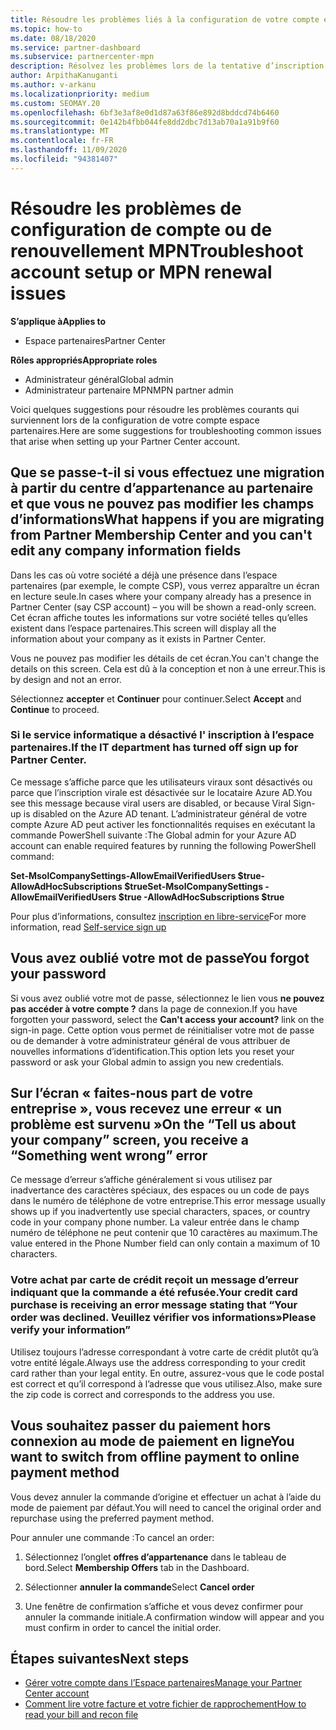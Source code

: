 ```yaml
---
title: Résoudre les problèmes liés à la configuration de votre compte espace partenaires ou à des problèmes de renouvellement MPN
ms.topic: how-to
ms.date: 08/18/2020
ms.service: partner-dashboard
ms.subservice: partnercenter-mpn
description: Résolvez les problèmes lors de la tentative d’inscription dans l’espace partenaires. Répond aux défis avec les modes de paiement, les oublis de mots de passe et bien plus encore.
author: ArpithaKanuganti
ms.author: v-arkanu
ms.localizationpriority: medium
ms.custom: SEOMAY.20
ms.openlocfilehash: 6bf3e3af8e0d1d87a63f86e892d8bddcd74b6460
ms.sourcegitcommit: 0e142b4fbb044fe8dd2dbc7d13ab70a1a91b9f60
ms.translationtype: MT
ms.contentlocale: fr-FR
ms.lasthandoff: 11/09/2020
ms.locfileid: "94381407"
---
```

# <a name="troubleshoot-account-setup-or-mpn-renewal-issues"></a><span data-ttu-id="f4053-104">Résoudre les problèmes de configuration de compte ou de renouvellement MPN</span><span class="sxs-lookup"><span data-stu-id="f4053-104">Troubleshoot account setup or MPN renewal issues</span></span>

<span data-ttu-id="f4053-105">**S’applique à**</span><span class="sxs-lookup"><span data-stu-id="f4053-105">**Applies to**</span></span>

- <span data-ttu-id="f4053-106">Espace partenaires</span><span class="sxs-lookup"><span data-stu-id="f4053-106">Partner Center</span></span>
 
<span data-ttu-id="f4053-107">**Rôles appropriés**</span><span class="sxs-lookup"><span data-stu-id="f4053-107">**Appropriate roles**</span></span>

- <span data-ttu-id="f4053-108">Administrateur général</span><span class="sxs-lookup"><span data-stu-id="f4053-108">Global admin</span></span>
- <span data-ttu-id="f4053-109">Administrateur partenaire MPN</span><span class="sxs-lookup"><span data-stu-id="f4053-109">MPN partner admin</span></span> 
 
<span data-ttu-id="f4053-110">Voici quelques suggestions pour résoudre les problèmes courants qui surviennent lors de la configuration de votre compte espace partenaires.</span><span class="sxs-lookup"><span data-stu-id="f4053-110">Here are some suggestions for troubleshooting common issues that arise when setting up your Partner Center account.</span></span>

## <a name="what-happens-if-you-are-migrating-from-partner-membership-center-and-you-cant-edit-any-company-information-fields"></a><span data-ttu-id="f4053-111">Que se passe-t-il si vous effectuez une migration à partir du centre d’appartenance au partenaire et que vous ne pouvez pas modifier les champs d’informations</span><span class="sxs-lookup"><span data-stu-id="f4053-111">What happens if you are migrating from Partner Membership Center and you can't edit any company information fields</span></span>

<span data-ttu-id="f4053-112">Dans les cas où votre société a déjà une présence dans l’espace partenaires (par exemple, le compte CSP), vous verrez apparaître un écran en lecture seule.</span><span class="sxs-lookup"><span data-stu-id="f4053-112">In cases where your company already has a presence in Partner Center (say CSP account) – you will be shown a read-only screen.</span></span> <span data-ttu-id="f4053-113">Cet écran affiche toutes les informations sur votre société telles qu’elles existent dans l’espace partenaires.</span><span class="sxs-lookup"><span data-stu-id="f4053-113">This screen will display all the information about your company as it exists in Partner Center.</span></span>

<span data-ttu-id="f4053-114">Vous ne pouvez pas modifier les détails de cet écran.</span><span class="sxs-lookup"><span data-stu-id="f4053-114">You can't change the details on this screen.</span></span> <span data-ttu-id="f4053-115">Cela est dû à la conception et non à une erreur.</span><span class="sxs-lookup"><span data-stu-id="f4053-115">This is by design and not an error.</span></span>

<span data-ttu-id="f4053-116">Sélectionnez **accepter** et **Continuer** pour continuer.</span><span class="sxs-lookup"><span data-stu-id="f4053-116">Select **Accept** and **Continue** to proceed.</span></span>


### <a name="if-the-it-department-has-turned-off-sign-up-for-partner-center"></a><span data-ttu-id="f4053-117">Si le service informatique a désactivé l' **inscription à l’espace partenaires**.</span><span class="sxs-lookup"><span data-stu-id="f4053-117">If the IT department has turned off **sign up for Partner Center**.</span></span>

<span data-ttu-id="f4053-118">Ce message s’affiche parce que les utilisateurs viraux sont désactivés ou parce que l’inscription virale est désactivée sur le locataire Azure AD.</span><span class="sxs-lookup"><span data-stu-id="f4053-118">You see this message because viral users are disabled, or because Viral Sign-up is disabled on the Azure AD tenant.</span></span> <span data-ttu-id="f4053-119">L’administrateur général de votre compte Azure AD peut activer les fonctionnalités requises en exécutant la commande PowerShell suivante :</span><span class="sxs-lookup"><span data-stu-id="f4053-119">The Global admin for your Azure AD account can enable required features by running the following PowerShell command:</span></span>

<span data-ttu-id="f4053-120">**Set-MsolCompanySettings-AllowEmailVerifiedUsers $true-AllowAdHocSubscriptions $true**</span><span class="sxs-lookup"><span data-stu-id="f4053-120">**Set-MsolCompanySettings -AllowEmailVerifiedUsers $true -AllowAdHocSubscriptions $true**</span></span>

<span data-ttu-id="f4053-121">Pour plus d’informations, consultez [inscription en libre-service](/azure/active-directory/users-groups-roles/directory-self-service-signup)</span><span class="sxs-lookup"><span data-stu-id="f4053-121">For more information, read [Self-service sign up](/azure/active-directory/users-groups-roles/directory-self-service-signup)</span></span>

## <a name="you-forgot-your-password"></a><span data-ttu-id="f4053-122">Vous avez oublié votre mot de passe</span><span class="sxs-lookup"><span data-stu-id="f4053-122">You forgot your password</span></span>

<span data-ttu-id="f4053-123">Si vous avez oublié votre mot de passe, sélectionnez le lien vous **ne pouvez pas accéder à votre compte ?** dans la page de connexion.</span><span class="sxs-lookup"><span data-stu-id="f4053-123">If you have forgotten your password, select the **Can't access your account?** link on the sign-in page.</span></span> <span data-ttu-id="f4053-124">Cette option vous permet de réinitialiser votre mot de passe ou de demander à votre administrateur général de vous attribuer de nouvelles informations d’identification.</span><span class="sxs-lookup"><span data-stu-id="f4053-124">This option lets you reset your password or ask your Global admin to assign you new credentials.</span></span>

## <a name="on-the-tell-us-about-your-company-screen-you-receive-a-something-went-wrong-error"></a><span data-ttu-id="f4053-125">Sur l’écran « faites-nous part de votre entreprise », vous recevez une erreur « un problème est survenu »</span><span class="sxs-lookup"><span data-stu-id="f4053-125">On the “Tell us about your company” screen, you receive a “Something went wrong” error</span></span>

<span data-ttu-id="f4053-126">Ce message d’erreur s’affiche généralement si vous utilisez par inadvertance des caractères spéciaux, des espaces ou un code de pays dans le numéro de téléphone de votre entreprise.</span><span class="sxs-lookup"><span data-stu-id="f4053-126">This error message usually shows up if you inadvertently use special characters, spaces, or country code in your company phone number.</span></span> <span data-ttu-id="f4053-127">La valeur entrée dans le champ numéro de téléphone ne peut contenir que 10 caractères au maximum.</span><span class="sxs-lookup"><span data-stu-id="f4053-127">The value entered in the Phone Number field can only contain a maximum of 10 characters.</span></span>


### <a name="your-credit-card-purchase-is-receiving-an-error-message-stating-that-your-order-was-declined-please-verify-your-information"></a><span data-ttu-id="f4053-128">Votre achat par carte de crédit reçoit un message d’erreur indiquant que la commande a été refusée.</span><span class="sxs-lookup"><span data-stu-id="f4053-128">Your credit card purchase is receiving an error message stating that “Your order was declined.</span></span> <span data-ttu-id="f4053-129">Veuillez vérifier vos informations»</span><span class="sxs-lookup"><span data-stu-id="f4053-129">Please verify your information”</span></span>


<span data-ttu-id="f4053-130">Utilisez toujours l’adresse correspondant à votre carte de crédit plutôt qu’à votre entité légale.</span><span class="sxs-lookup"><span data-stu-id="f4053-130">Always use the address corresponding to your credit card rather than your legal entity.</span></span> <span data-ttu-id="f4053-131">En outre, assurez-vous que le code postal est correct et qu’il correspond à l’adresse que vous utilisez.</span><span class="sxs-lookup"><span data-stu-id="f4053-131">Also, make sure the zip code is correct and corresponds to the address you use.</span></span>

## <a name="you-want-to-switch-from-offline-payment-to-online-payment-method"></a><span data-ttu-id="f4053-132">Vous souhaitez passer du paiement hors connexion au mode de paiement en ligne</span><span class="sxs-lookup"><span data-stu-id="f4053-132">You want to switch from offline payment to online payment method</span></span> 

<span data-ttu-id="f4053-133">Vous devez annuler la commande d’origine et effectuer un achat à l’aide du mode de paiement par défaut.</span><span class="sxs-lookup"><span data-stu-id="f4053-133">You will need to cancel the original order and repurchase using the preferred payment method.</span></span>

<span data-ttu-id="f4053-134">Pour annuler une commande :</span><span class="sxs-lookup"><span data-stu-id="f4053-134">To cancel an order:</span></span>

1. <span data-ttu-id="f4053-135">Sélectionnez l’onglet **offres d’appartenance** dans le tableau de bord.</span><span class="sxs-lookup"><span data-stu-id="f4053-135">Select **Membership Offers** tab in the Dashboard.</span></span>

2. <span data-ttu-id="f4053-136">Sélectionner **annuler la commande**</span><span class="sxs-lookup"><span data-stu-id="f4053-136">Select **Cancel order**</span></span>

3. <span data-ttu-id="f4053-137">Une fenêtre de confirmation s’affiche et vous devez confirmer pour annuler la commande initiale.</span><span class="sxs-lookup"><span data-stu-id="f4053-137">A confirmation window will appear and you must confirm in order to cancel the initial order.</span></span>

## <a name="next-steps"></a><span data-ttu-id="f4053-138">Étapes suivantes</span><span class="sxs-lookup"><span data-stu-id="f4053-138">Next steps</span></span>

- [<span data-ttu-id="f4053-139">Gérer votre compte dans l’Espace partenaires</span><span class="sxs-lookup"><span data-stu-id="f4053-139">Manage your Partner Center account</span></span>](partner-center-account-setup.md)
- [<span data-ttu-id="f4053-140">Comment lire votre facture et votre fichier de rapprochement</span><span class="sxs-lookup"><span data-stu-id="f4053-140">How to read your bill and recon file</span></span>](read-your-bill.md)
